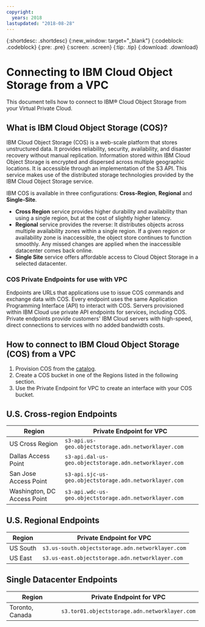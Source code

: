 ```yaml
---
copyright:
  years: 2018
lastupdated: "2018-08-28"
---
```

{:shortdesc: .shortdesc}
{:new_window: target="_blank"}
{:codeblock: .codeblock}
{:pre: .pre}
{:screen: .screen}
{:tip: .tip}
{:download: .download}

# Connecting to IBM Cloud Object Storage from a VPC

This document tells how to connect to IBM® Cloud Object Storage from your Virtual Private Cloud.

## What is IBM Cloud Object Storage (COS)?

IBM Cloud Object Storage (COS) is a web-scale platform that stores unstructured data. It provides reliability, security, availability, and disaster recovery without manual replication.
Information stored within IBM Cloud Object Storage is encrypted and dispersed across multiple geographic locations. It is accessible through an implementation of the S3 API. This service makes use of the distributed storage technologies provided by the IBM Cloud Object Storage service.

IBM COS is available in three configurations: **Cross-Region**, **Regional** and **Single-Site**.
 * **Cross Region** service provides higher durability and availability than using a single region, but at the cost of slightly higher latency.
 * **Regional** service provides the reverse: It distributes objects across multiple availability zones within a single region. If a given region or availability zone is inaccessible, the object store continues to function smoothly. Any missed changes are applied when the inaccessible datacenter comes back online.
 * **Single Site** service offers affordable access to Cloud Object Storage in a selected datacenter.
 
### COS Private Endpoints for use with VPC

Endpoints are URLs that applications use to issue COS commands and exchange data with COS. Every endpoint uses the same Application Programming Interface (API) to interact with COS.
Servers provisioned within IBM Cloud use private API endpoints for services, including COS. Private endpoints provide customers' IBM Cloud servers with high-speed, direct connections to services with no added bandwidth costs.
 
## How to connect to IBM Cloud Object Storage (COS) from a VPC
 1. Provision COS from the [catalog](https://console.bluemix.net/catalog/services/cloud-object-storage).
 2. Create a COS bucket in one of the Regions listed in the following section.
 3. Use the Private Endpoint for VPC to create an interface with your COS bucket.
 
## U.S. Cross-region Endpoints
 
| **Region** | **Private Endpoint for VPC** |
|------------|-------------------------------|
| US Cross Region | `s3-api.us-geo.objectstorage.adn.networklayer.com` |
| Dallas Access Point | `s3-api.dal-us-geo.objectstorage.adn.networklayer.com`
| San Jose Access Point | `s3-api.sjc-us-geo.objectstorage.adn.networklayer.com`
| Washington, DC Access Point | `s3-api.wdc-us-geo.objectstorage.adn.networklayer.com` |
  
 ## U.S. Regional Endpoints
 
| **Region** | **Private Endpoint for VPC** |
|------------|-------------------------------|
| US South | `s3.us-south.objectstorage.adn.networklayer.com`|
| US East | `s3.us-east.objectstorage.adn.networklayer.com`|

 ## Single Datacenter Endpoints
 
| **Region** | **Private Endpoint for VPC** |
|------------|-------------------------------|
| Toronto, Canada | `s3.tor01.objectstorage.adn.networklayer.com` |
